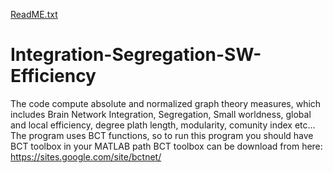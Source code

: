 [ReadME.txt](https://github.com/RajanikantPanda/Integration-Segregation-SW-Efficiency/files/6974640/ReadME.txt)
# Integration-Segregation-SW-Efficiency
The code compute absolute and normalized graph theory measures, which includes Brain Network Integration, Segregation, Small worldness, global and local efficiency, degree plath length, modularity, comunity index etc...  The program uses BCT functions, so to run this program you should have BCT toolbox in your MATLAB path  BCT toolbox can be download from here: https://sites.google.com/site/bctnet/
